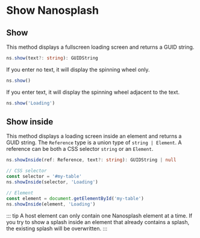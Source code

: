 # Show Nanosplash

## Show

This method displays a fullscreen loading screen and returns a GUID string.

```ts
ns.show(text?: string): GUIDString
```

If you enter no text, it will display the spinning wheel only.

```js
ns.show()
```

If you enter text, it will display the spinning wheel adjacent to the text.

```js
ns.show('Loading')
```

## Show inside

This method displays a loading screen inside an element and returns a GUID
string. The `Reference` type is a union type of `string | Element`. A reference
can be both a CSS selector `string` or an `Element`.

```ts
ns.showInside(ref: Reference, text?: string): GUIDString | null
```

```js
// CSS selector
const selector = '#my-table'
ns.showInside(selector, 'Loading')

// Element
const element = document.getElementById('my-table')
ns.showInside(element, 'Loading')
```

::: tip
A host element can only contain one Nanosplash element at a time. If
you try to show a splash inside an element that already contains a splash,
the existing splash will be overwritten.
:::
